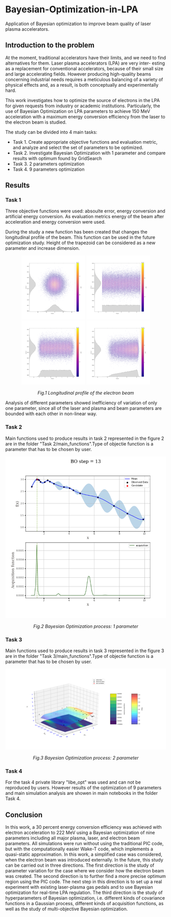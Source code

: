 # Bayesian-Optimization-in-LPA
Application of Bayesian optimization to improve beam quality of laser plasma accelerators.

## Introduction to the problem

At the moment, traditional accelerators have their limits, and we need to find alternatives for them. Laser plasma accelerators (LPA) are very inter-
esting as a replacement for conventional accelerators, because of their small size and large accelerating fields. However producing high-quality beams
concerning industrial needs requires a meticulous balancing of a variety of physical effects and, as a result, is both conceptually and experimentally
hard. 

This work investigates how to optimize the source of electrons in the LPA for given requests from industry or academic institutions. Particularly,
the use of Bayesian Optimization on LPA parameters to achieve 150 MeV acceleration with a maximum energy conversion efficiency from the laser to the electron beam is studied.

The study can be divided into 4 main tasks:
- Task 1. Create appropriate objective functions and evaluation metric, and analyze and select the set of parameters to be optimized.
- Task 2. Investigate Bayesian Optimization with 1 parameter and compare results with optimum found by GridSearch
- Task 3. 2 parameters optimization
- Task 4. 9 parameters optimization

## Results

### Task 1

Three objective functions were used: absoulte error, energy conversion and artificial energy conversion. 
As evaluation metrics energy of the beam after acceleration and energy conversion were used.

During the study a new function has been created that changes the longitudinal profile of the beam. This function can be used in the future optimization study. Height of the trapezoid can be considered as a new parameter and increase dimension. 

<p align="center">
  <img src="images/gauss.png" width="200">
  <img src="images/flattop.png" width="200">
  <img src="images/flattop_smoothed.png" width="200">
  <img src="images/rectan_trapezoidal_smoothed.png" width="200">
</p>
<p align="center">   
   <em> Fig.1 Longitudinal profile of the electron beam</em>
</p>

Analysis of different parameters showed inefficiency of variation of only one parameter, since all of the laser and plasma and beam parameters are bounded with each other in non-linear way.


### Task 2

Main functions used to produce results in task 2 represented in the figure 2 are in the folder "Task 2/main_functions".Type of objectie function is a parameter that has to be chosen by user.

<p align="center">
  <img src="images/bo_result_13.png" width="750">
</p>
<p align="center">   
   <em> Fig.2 Bayesian Optimization process: 1 parameter</em>
</p>

### Task 3

Main functions used to produce results in task 3 represented in the figure 3 are in the folder "Task 3/main_functions".Type of objectie function is a parameter that has to be chosen by user.

<p align="center">
  <img src="images/bo_result_16.png" width="750">
</p>
<p align="center">   
   <em> Fig.3 Bayesian Optimization process: 2 parameter</em>
</p>

### Task 4

For the task 4 private library "libe_opt" was used and can not be reproduced by users. However results of the optimization of 9 parameters and main simulation analysis are showen in main notebooks in the folder Task 4.

## Conclusion

In this work, a 30 percent energy conversion efficiency was achieved with electron acceleration to 222 MeV using a Bayesian optimization of nine parameters including all major plasma, laser, and electron beam parameters. All simulations were run without using the traditional PIC code, but with the computationally easier Wake-T code, which implements a quasi-static approximation. In this work, a simplified case was considered, when the electron beam was introduced externally. In the future, this study can be carried out in three directions. The first direction is the study of parameter variation for the case where we consider how the electron beam was created. The second direction is to further find a more precise optimum region using the PIC code. The next step in this direction is to set up a real experiment with existing laser-plasma gas pedals and to use Bayesian optimization for real-time LPA regulation. The third direction is the study of hyperparameters of Bayesian optimization, i.e. different kinds of covariance functions in a Gaussian process, different kinds of acquisition functions, as well as the study of multi-objective Bayesian optimization.






